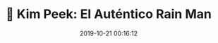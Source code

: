 ---
author_profile: false
title: "🧠 Kim Peek: El Auténtico Rain Man"
description: "🧠 Kim Peek: El Auténtico Rain Man"
excerpt: "🧠 Kim Peek: El Auténtico Rain Man"
header:
  video:
    id: -zt0sWrLIUg
    provider: youtube
comments: false
date: 2019-10-21 00:16:12
tags:
- Kim Peek
categories:
- Vídeo Savant
sidebar:
- title: "Videoteca"
  nav: vteca
---